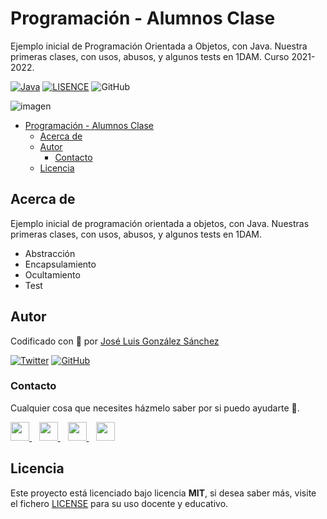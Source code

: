# Programación - Alumnos Clase
Ejemplo inicial de Programación Orientada a Objetos, con Java. Nuestra primeras clases, con usos, abusos, y algunos tests en 1DAM. Curso 2021-2022.

[![Java](https://img.shields.io/badge/Code-Java-blue)](https://java.org/)
[![LISENCE](https://img.shields.io/badge/Lisence-MIT-green)]()
![GitHub](https://img.shields.io/github/last-commit/joseluisgs/Programacion-AlumnosClase)

![imagen](https://thesoftclix.com/wp-content/uploads/2019/09/unnamed-1.png)

- [Programación - Alumnos Clase](#programación---alumnos-clase)
  - [Acerca de](#acerca-de)
  - [Autor](#autor)
    - [Contacto](#contacto)
  - [Licencia](#licencia)

## Acerca de
Ejemplo inicial de programación orientada a objetos, con Java. Nuestras primeras clases, con usos, abusos, y algunos tests en 1DAM.
- Abstracción
- Encapsulamiento
- Ocultamiento
- Test

## Autor

Codificado con :sparkling_heart: por [José Luis González Sánchez](https://twitter.com/joseluisgonsan)

[![Twitter](https://img.shields.io/twitter/follow/joseluisgonsan?style=social)](https://twitter.com/joseluisgonsan)
[![GitHub](https://img.shields.io/github/followers/joseluisgs?style=social)](https://github.com/joseluisgs)

### Contacto
<p>
  Cualquier cosa que necesites házmelo saber por si puedo ayudarte 💬.
</p>
<p>
    <a href="https://twitter.com/joseluisgonsan" target="_blank">
        <img src="https://i.imgur.com/U4Uiaef.png" 
    height="30">
    </a> &nbsp;&nbsp;
    <a href="https://github.com/joseluisgs" target="_blank">
        <img src="https://cdn.iconscout.com/icon/free/png-256/github-153-675523.png" 
    height="30">
    </a> &nbsp;&nbsp;
    <a href="https://www.linkedin.com/in/joseluisgonsan" target="_blank">
        <img src="https://upload.wikimedia.org/wikipedia/commons/thumb/c/ca/LinkedIn_logo_initials.png/768px-LinkedIn_logo_initials.png" 
    height="30">
    </a>  &nbsp;&nbsp;
    <a href="https://joseluisgs.github.io/" target="_blank">
        <img src="https://joseluisgs.github.io/favicon.png" 
    height="30">
    </a>
</p>


## Licencia

Este proyecto está licenciado bajo licencia **MIT**, si desea saber más, visite el fichero [LICENSE](./LICENSE) para su uso docente y educativo.